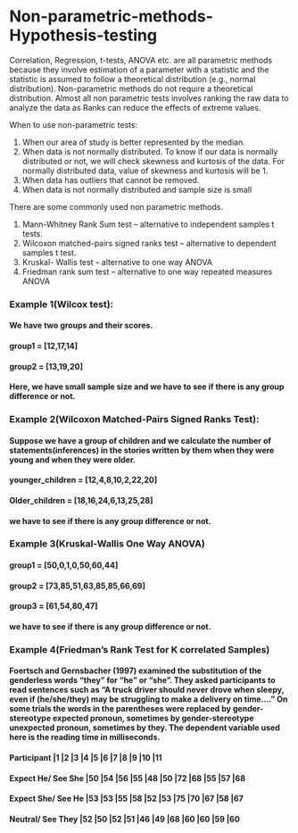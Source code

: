 # Non-parametric-methods-Hypothesis-testing

Correlation, Regression, t-tests, ANOVA etc. are all parametric methods because they involve estimation of a parameter with a statistic and the statistic is assumed to follow a theoretical distribution (e.g., normal distribution).
Non-parametric methods do not require a theoretical distribution. Almost all non parametric tests involves ranking the raw data to analyze the data as Ranks can reduce the effects of extreme values.

When to use non-parametric tests:
1) When our area of study is better represented by the median.
2) When data is not normally distributed. To know if our data is normally distributed or not, we will check skewness and kurtosis of the data. For normally distributed data, value of skewness and kurtosis will be 1.
3) When data has outliers that cannot be removed.
4) When data is not normally distributed and sample size is small


There are some commonly used non parametric methods. 
1) Mann-Whitney Rank Sum test – alternative to independent samples t tests.
2) Wilcoxon matched-pairs signed ranks test – alternative to dependent samples t test.
3) Kruskal- Wallis test – alternative to one way ANOVA
4) Friedman rank sum test – alternative to one way repeated measures ANOVA


### Example 1(Wilcox test):
#### We have two groups and their scores.
#### group1 = [12,17,14]
#### group2 = [13,19,20]
#### Here, we have small sample size and we have to see if there is any group difference or not.

### Example 2(Wilcoxon Matched-Pairs Signed Ranks Test):
#### Suppose we have a group of children and we calculate the number of statements(inferences) in the stories written by them when they were young and when they were older.
#### younger_children = [12,4,8,10,2,22,20]
#### Older_children = [18,16,24,6,13,25,28]
#### we have to see if there is any group difference or not.

### Example 3(Kruskal-Wallis One Way ANOVA)
#### group1 = [50,0,1,0,50,60,44]
#### group2 = [73,85,51,63,85,85,66,69]
#### group3 = [61,54,80,47]
#### we have to see if there is any group difference or not.

### Example 4(Friedman’s Rank Test for K correlated Samples)
#### Foertsch and Gernsbacher (1997) examined the substitution of the genderless words “they” for “he” or “she”. They asked participants to read sentences such as “A truck driver should never drove when sleepy, even if (he/she/they) may be struggling to make a delivery on time….” On some trials the words in the parentheses were replaced by gender-stereotype expected pronoun, sometimes by gender-stereotype unexpected pronoun, sometimes by they. The dependent variable used here is the reading time in milliseconds.
 
#### Participant	        |1	|2	|3	|4	|5	|6	|7	|8	|9	|10	|11
#### Expect He/ See She	|50	|54	|56	|55	|48	|50	|72	|68	|55	|57	|68
#### Expect She/ See He	|53	|53	|55	|58	|52	|53	|75	|70	|67	|58	|67
#### Neutral/ See They	  |52	|50	|52	|51	|46	|49	|68	|60	|60	|59	|60

